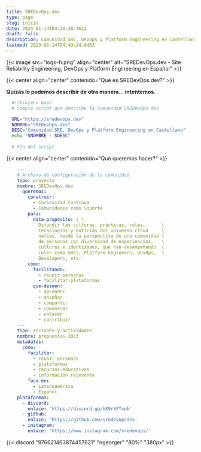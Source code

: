 ```yaml
---
title: SREDevOps.dev
type: page
slug: inicio
date: 2023-01-14T04:28:38.461Z
draft: false
description: Comunidad SRE, DevOps y Platform Engineering en Castellano
lastmod: 2023-01-14T04:49:24.046Z
---
```

<p></p>
{{< image
src="logo-h.png"
align="center"
alt="SREDevOps.dev - Site Reliability Engineering, DevOps y Platform Engineering en Español" >}}

{{< center align="center" contenido="Qué es SREDevOps.dev?" >}}

__Quizás lo podemos describir de otra manera... intentemos.__

```bash
  #!/bin/env bash
  # Simple script que describe la comunidad SREDevOps.dev

  URL="https://sredevops.dev"
  NOMBRE="SREDevOps.dev"
  DESC="Comunidad SRE, DevOps y Platform Engineering en Castellano"
  echo "$NOMBRE - $DESC"
  
  # Fin del script
```
{{< center align="center" contenido="Qué queremos hacer?" >}}

```yaml
    ---
    # Archivo de configuración de la comunidad
    tipo: proyecto
    nombre: SREDevOps.dev
      queremos:
        construir:
          - Curiosidad Continua
          - Comunidades como Soporte
        para:
          data-propósito: | \
            Difundir las culturas, prácticas, roles,      \
            tecnologías y noticias del universo cloud     \ 
            native, desde la perspectiva de una comunidad \
            de personas con diversidad de experiencias,   \
            culturas e identidades, que han desempeñando  \
            roles como SREs, Platform Engineers, DevOps,  \
            Developers, etc.'
        cómo:
          facilitando:
            - reunir-personas
            - facilitar-plataformas
          que-deseen:
            - aprender
            - enseñar
            - compartir
            - comunicar
            - enlazar
            - contribuir
    ---
    tipo: acciones-y-actividades
    nombre: propuestas-2023 
    metadatos:
      cómo:
        facilitar:
          - reunir-personas
          - plataformas
          - recursos-educativos
          - información relevante
        foco-en:
          - Latinoamérica
          - Español
    plataformas:
      - discord:
        enlace: 'https://discord.gg/bK9rXFTvpk'
      - github:
        enlace: 'https://github.com/sredevopsdev'
      - instagram:
        enlace: 'https://www.instagram.com/sredevops/'

```

{{< discord "976621463874457621" "ngeorger" "80%" "380px" >}}
